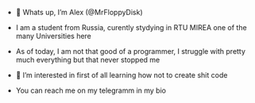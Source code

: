 - 👋 Whats up, I’m Alex (@MrFloppyDisk)
- I am a student from Russia, curently stydying in RTU MIREA one of the many Universities here
- As of today, I am not that good of a programmer, I struggle with pretty much everything but that never stopped me

  
- 👀 I’m interested in first of all learning how not to create shit code

- You can reach me on my telegramm in my bio
